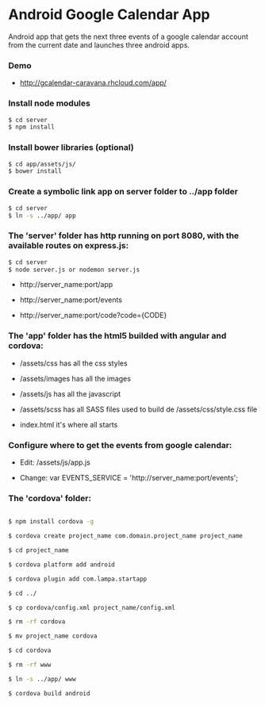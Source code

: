 # Android Google Calendar App

Android app that gets the next three events of a google calendar account from the current date and launches three android apps.

### Demo

* http://gcalendar-caravana.rhcloud.com/app/

### Install node modules

```sh
$ cd server
$ npm install
```

### Install bower libraries (optional)

```sh
$ cd app/assets/js/
$ bower install
```

### Create a symbolic link app on server folder to ../app folder

```sh
$ cd server
$ ln -s ../app/ app
```

### The 'server' folder has http running on port 8080, with the available routes on express.js:

```sh
$ cd server
$ node server.js or nodemon server.js
```

* http://server_name:port/app

* http://server_name:port/events

* http://server_name:port/code?code={CODE}

### The 'app' folder has the html5 builded with angular and cordova:

* /assets/css has all the css styles

* /assets/images has all the images

* /assets/js has all the javascript

* /assets/scss has all SASS files used to build de /assets/css/style.css file

* index.html it's where all starts

### Configure where to get the events from google calendar:

* Edit: /assets/js/app.js

* Change: var EVENTS_SERVICE = 'http://server_name:port/events';

### The 'cordova' folder:

```sh

$ npm install cordova -g

$ cordova create project_name com.domain.project_name project_name

$ cd project_name

$ cordova platform add android

$ cordova plugin add com.lampa.startapp

$ cd ../

$ cp cordova/config.xml project_name/config.xml

$ rm -rf cordova

$ mv project_name cordova

$ cd cordova

$ rm -rf www

$ ln -s ../app/ www

$ cordova build android

```